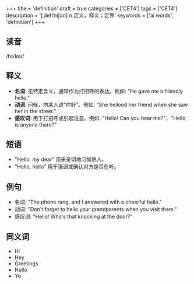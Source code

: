 +++
title = 'definition'
draft = true
categories = ['CET4']
tags = ['CET4']
description = '[ˌdefiˈni∫ən] n.定义，释义；定界'
keywords = ['ai words', 'definition']
+++

## 读音
/həˈloʊ/

## 释义
- **名词**: 无特定含义，通常作为打招呼的表达。例如: "He gave me a friendly hello."
- **动词**: 问候，向某人说“你好”。例如: "She helloed her friend when she saw her in the street."
- **感叹词**: 用于打招呼或引起注意。例如: "Hello! Can you hear me?"，"Hello, is anyone there?"

## 短语
- "Hello, my dear" 用来亲切地问候熟人。
- "Hello, hello" 用于强调或确认对方是否在听。

## 例句
- 名词: "The phone rang, and I answered with a cheerful hello."
- 动词: "Don't forget to hello your grandparents when you visit them."
- 感叹词: "Hello! Who's that knocking at the door?"

## 同义词
- Hi
- Hey
- Greetings
- Hullo
- Yo
